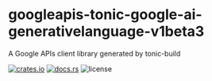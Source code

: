 # googleapis-tonic-google-ai-generativelanguage-v1beta3

A Google APIs client library generated by tonic-build

[![crates.io](https://img.shields.io/crates/v/googleapis-tonic-google-ai-generativelanguage-v1beta3)](https://crates.io/crates/googleapis-tonic-google-ai-generativelanguage-v1beta3)
[![docs.rs](https://img.shields.io/docsrs/googleapis-tonic-google-ai-generativelanguage-v1beta3)](https://docs.rs/googleapis-tonic-google-ai-generativelanguage-v1beta3)
![license](https://img.shields.io/crates/l/googleapis-tonic-google-ai-generativelanguage-v1beta3)
